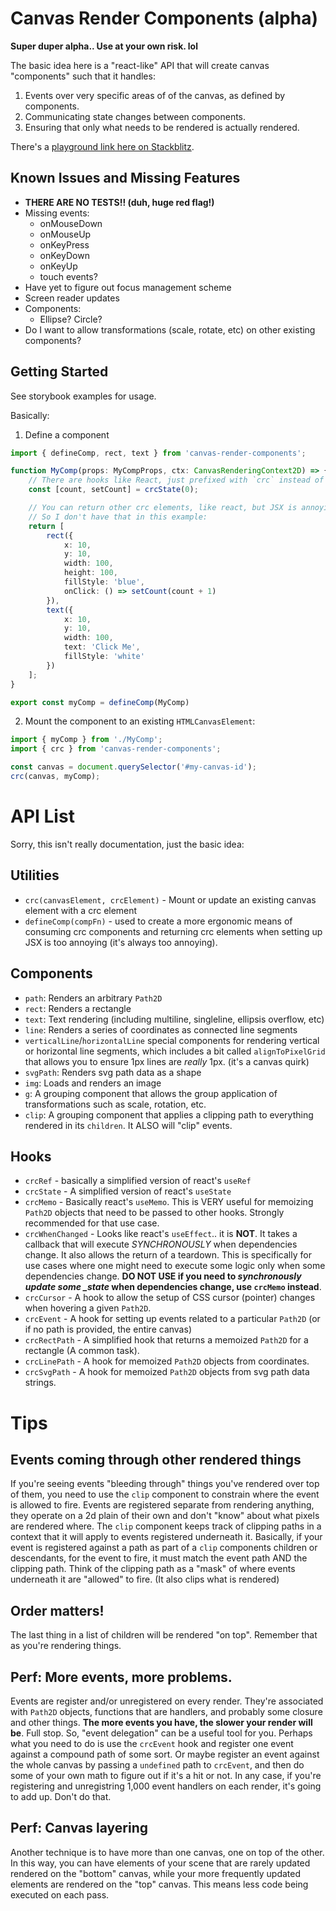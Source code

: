# Canvas Render Components (alpha)

**Super duper alpha.. Use at your own risk. lol**

The basic idea here is a "react-like" API that will create canvas "components" such that it handles:

1. Events over very specific areas of of the canvas, as defined by components.
2. Communicating state changes between components.
3. Ensuring that only what needs to be rendered is actually rendered.

There's a [playground link here on Stackblitz](https://stackblitz.com/fork/canvas-render-components).

## Known Issues and Missing Features

- **THERE ARE NO TESTS!! (duh, huge red flag!)**
- Missing events:
  - onMouseDown
  - onMouseUp
  - onKeyPress
  - onKeyDown
  - onKeyUp
  - touch events?
- Have yet to figure out focus management scheme
- Screen reader updates
- Components:
  - Ellipse? Circle?
- Do I want to allow transformations (scale, rotate, etc) on other existing components?

## Getting Started

See storybook examples for usage.

Basically:

1. Define a component

```ts
import { defineComp, rect, text } from 'canvas-render-components';

function MyComp(props: MyCompProps, ctx: CanvasRenderingContext2D) => {
    // There are hooks like React, just prefixed with `crc` instead of use:
    const [count, setCount] = crcState(0);

    // You can return other crc elements, like react, but JSX is annoying to hook up
    // So I don't have that in this example:
    return [
        rect({
            x: 10,
            y: 10,
            width: 100,
            height: 100,
            fillStyle: 'blue',
            onClick: () => setCount(count + 1)
        }),
        text({
            x: 10,
            y: 10,
            width: 100,
            text: 'Click Me',
            fillStyle: 'white'
        })
    ];
}

export const myComp = defineComp(MyComp)
```

2. Mount the component to an existing `HTMLCanvasElement`:

```ts
import { myComp } from './MyComp';
import { crc } from 'canvas-render-components';

const canvas = document.querySelector('#my-canvas-id');
crc(canvas, myComp);
```

# API List

Sorry, this isn't really documentation, just the basic idea:

## Utilities

- `crc(canvasElement, crcElement)` - Mount or update an existing canvas element with a crc element
- `defineComp(compFn)` - used to create a more ergonomic means of consuming crc components and returning crc elements when setting up JSX is too annoying (it's always too annoying).

## Components

- `path`: Renders an arbitrary `Path2D`
- `rect`: Renders a rectangle
- `text`: Text rendering (including multiline, singleline, ellipsis overflow, etc)
- `line`: Renders a series of coordinates as connected line segments
- `verticalLine`/`horizontalLine` special components for rendering vertical or horizontal line segments, which includes a bit called `alignToPixelGrid` that allows you to ensure 1px lines are _really_ 1px. (it's a canvas quirk)
- `svgPath`: Renders svg path data as a shape
- `img`: Loads and renders an image
- `g`: A grouping component that allows the group application of transformations such as scale, rotation, etc.
- `clip`: A grouping component that applies a clipping path to everything rendered in its `children`. It ALSO will "clip" events.

## Hooks

- `crcRef` - basically a simplified version of react's `useRef`
- `crcState` - A simplified version of react's `useState`
- `crcMemo` - Basically react's `useMemo`. This is VERY useful for memoizing `Path2D` objects that need to be passed to other hooks. Strongly recommended for that use case.
- `crcWhenChanged` - Looks like react's `useEffect`.. it is **NOT**. It takes a callback that will execute _SYNCHRONOUSLY_ when dependencies change. It also allows the return of a teardown. This is specifically for use cases where one might need to execute some logic only when some dependencies change. **DO NOT USE if you need to _synchronously update some \_state_ when dependencies change, use `crcMemo` instead**.
- `crcCursor` - A hook to allow the setup of CSS cursor (pointer) changes when hovering a given `Path2D`.
- `crcEvent` - A hook for setting up events related to a particular `Path2D` (or if no path is provided, the entire canvas)
- `crcRectPath` - A simplified hook that returns a memoized `Path2D` for a rectangle (A common task).
- `crcLinePath` - A hook for memoized `Path2D` objects from coordinates.
- `crcSvgPath` - A hook for memoized `Path2D` objects from svg path data strings.

# Tips

## Events coming through other rendered things

If you're seeing events "bleeding through" things you've rendered over top of them, you need to use the `clip` component to constrain where the event is allowed to fire. Events are registered separate from rendering anything, they operate on a 2d plain of their own and don't "know" about what pixels are rendered where. The `clip` component keeps track of clipping paths in a context that it will apply to events registered underneath it. Basically, if your event is registered against a path as part of a `clip` components children or descendants, for the event to fire, it must match the event path AND the clipping path. Think of the clipping path as a "mask" of where events underneath it are "allowed" to fire. (It also clips what is rendered)

## Order matters!

The last thing in a list of children will be rendered "on top". Remember that as you're rendering things.

## Perf: More events, more problems.

Events are register and/or unregistered on every render. They're associated with `Path2D` objects, functions that are handlers, and probably some closure and other things. **The more events you have, the slower your render will be**. Full stop. So, "event delegation" can be a useful tool for you. Perhaps what you need to do is use the `crcEvent` hook and register one event against a compound path of some sort. Or maybe register an event against the whole canvas by passing a `undefined` path to `crcEvent`, and then do some of your own math to figure out if it's a hit or not. In any case, if you're registering and unregistring 1,000 event handlers on each render, it's going to add up. Don't do that.

## Perf: Canvas layering

Another technique is to have more than one canvas, one on top of the other. In this way, you can have elements of your scene that are rarely updated rendered on the "bottom" canvas, while your more frequently updated elements are rendered on the "top" canvas. This means less code being executed on each pass.
